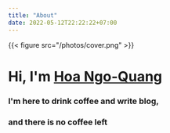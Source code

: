 ```yaml
---
title: "About"
date: 2022-05-12T22:22:22+07:00
---
```


{{< figure src="/photos/cover.png" >}}

<div class="contact-container">
        <h1>Hi, I'm <a href="./about">Hoa Ngo-Quang</a></h1>
<h3>I'm here to drink coffee and write blog, <h3>
<h3>and there is no coffee left </h3>
</div>
